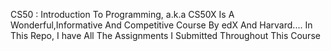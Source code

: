 CS50 : Introduction To Programming, a.k.a CS50X Is A Wonderful,Informative And Competitive Course By edX And Harvard.... 
In This Repo, I have All The Assignments I Submitted Throughout This Course
